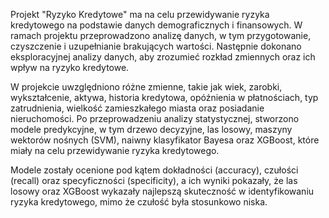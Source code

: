 Projekt "Ryzyko Kredytowe" ma na celu przewidywanie ryzyka kredytowego na podstawie danych demograficznych i finansowych. W ramach projektu przeprowadzono analizę danych, w tym przygotowanie, czyszczenie i uzupełnianie brakujących wartości. Następnie dokonano eksploracyjnej analizy danych, aby zrozumieć rozkład zmiennych oraz ich wpływ na ryzyko kredytowe.

W projekcie uwzględniono różne zmienne, takie jak wiek, zarobki, wykształcenie, aktywa, historia kredytowa, opóźnienia w płatnościach, typ zatrudnienia, wielkość zamieszkałego miasta oraz posiadanie nieruchomości. Po przeprowadzeniu analizy statystycznej, stworzono modele predykcyjne, w tym drzewo decyzyjne, las losowy, maszyny wektorów nośnych (SVM), naiwny klasyfikator Bayesa oraz XGBoost, które miały na celu przewidywanie ryzyka kredytowego.

Modele zostały ocenione pod kątem dokładności (accuracy), czułości (recall) oraz specyficzności (specificity), a ich wyniki pokazały, że las losowy oraz XGBoost wykazały najlepszą skuteczność w identyfikowaniu ryzyka kredytowego, mimo że czułość była stosunkowo niska.
